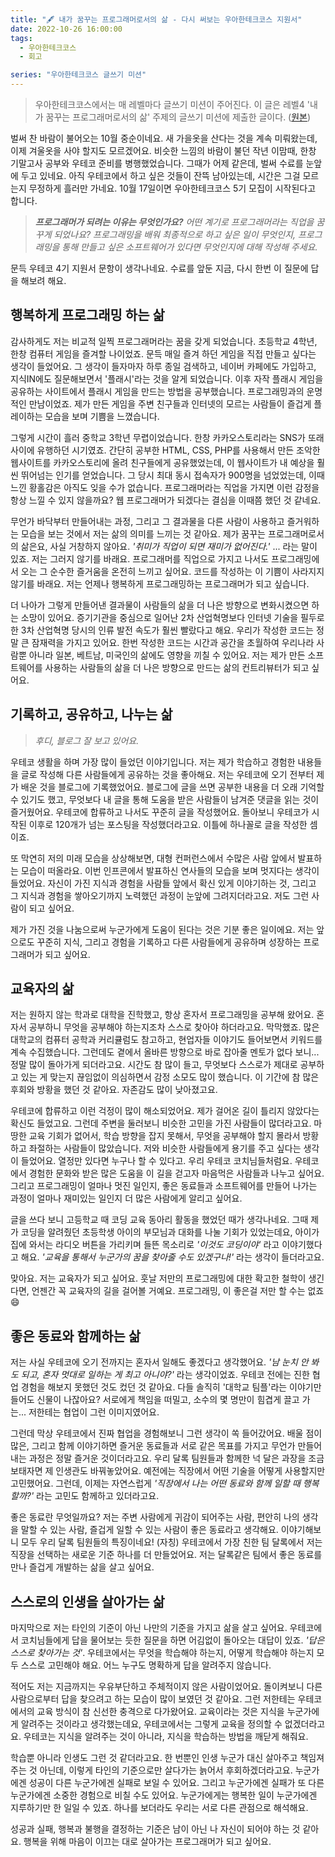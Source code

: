 ```yaml
---
title: "🖋 내가 꿈꾸는 프로그래머로서의 삶 - 다시 써보는 우아한테크코스 지원서"
date: 2022-10-26 16:00:00
tags:
  - 우아한테크코스
  - 회고

series: "우아한테크코스 글쓰기 미션"
---
```


> 우아한테크코스에서는 매 레벨마다 글쓰기 미션이 주어진다. 이 글은 레벨4 '내가 꿈꾸는 프로그래머로서의 삶' 주제의 글쓰기 미션에 제출한 글이다. ([원본](https://github.com/woowacourse/woowa-writing-4/pull/354))

벌써 찬 바람이 불어오는 10월 중순이네요. 새 가을옷을 산다는 것을 계속 미뤄왔는데, 이제 겨울옷을 사야 할지도 모르겠어요. 비슷한 느낌의 바람이 불던 작년 이맘때, 한창 기말고사 공부와 우테코 준비를 병행했었습니다. 그때가 어제 같은데, 벌써 수료를 눈앞에 두고 있네요. 아직 우테코에서 하고 싶은 것들이 잔뜩 남아있는데, 시간은 그걸 모르는지 무정하게 흘러만 가네요. 10월 17일이면 우아한테크코스 5기 모집이 시작된다고 합니다.

> _**프로그래머가 되려는 이유는 무엇인가요?** 어떤 계기로 프로그래머라는 직업을 꿈꾸게 되었나요? 프로그래밍을 배워 최종적으로 하고 싶은 일이 무엇인지, 프로그래밍을 통해 만들고 싶은 소프트웨어가 있다면 무엇인지에 대해 작성해 주세요._

문득 우테코 4기 지원서 문항이 생각나네요. 수료를 앞둔 지금, 다시 한번 이 질문에 답을 해보려 해요.

## 행복하게 프로그래밍 하는 삶

감사하게도 저는 비교적 일찍 프로그래머라는 꿈을 갖게 되었습니다. 초등학교 4학년, 한창 컴퓨터 게임을 즐겨할 나이었죠. 문득 매일 즐겨 하던 게임을 직접 만들고 싶다는 생각이 들었어요. 그 생각이 들자마자 하루 종일 검색하고, 네이버 카페에도 가입하고, 지식IN에도 질문해보면서 '플래시'라는 것을 알게 되었습니다. 이후 자작 플래시 게임을 공유하는 사이트에서 플래시 게임을 만드는 방법을 공부했습니다. 프로그래밍과의 운명적인 만남이었죠. 제가 만든 게임을 주변 친구들과 인터넷의 모르는 사람들이 즐겁게 플레이하는 모습을 보며 기쁨을 느꼈습니다.

그렇게 시간이 흘러 중학교 3학년 무렵이었습니다. 한창 카카오스토리라는 SNS가 또래 사이에 유행하던 시기였죠. 간단히 공부한 HTML, CSS, PHP를 사용해서 만든 조악한 웹사이트를 카카오스토리에 올려 친구들에게 공유했었는데, 이 웹사이트가 내 예상을 훨씬 뛰어넘는 인기를 얻었습니다. 그 당시 최대 동시 접속자가 900명을 넘었었는데, 이때 느낀 황홀감은 아직도 잊을 수가 없습니다. 프로그래머라는 직업을 가지면 이런 감정을 항상 느낄 수 있지 않을까요? 웹 프로그래머가 되겠다는 결심을 이때쯤 했던 것 같네요.

무언가 바닥부터 만들어내는 과정, 그리고 그 결과물을 다른 사람이 사용하고 즐거워하는 모습을 보는 것에서 저는 삶의 의미를 느끼는 것 같아요. 제가 꿈꾸는 프로그래머로서의 삶은요, 사실 거창하지 않아요. _'취미가 직업이 되면 재미가 없어진다.'_ ... 라는 말이 있죠. 저는 그러지 않기를 바래요. 프로그래머를 직업으로 가지고 나서도 프로그래밍에서 오는 그 순수한 즐거움을 온전히 느끼고 싶어요. 코드를 작성하는 이 기쁨이 사라지지 않기를 바래요. 저는 언제나 행복하게 프로그래밍하는 프로그래머가 되고 싶습니다.

더 나아가 그렇게 만들어낸 결과물이 사람들의 삶을 더 나은 방향으로 변화시켰으면 하는 소망이 있어요. 증기기관을 중심으로 일어난 2차 산업혁명보다 인터넷 기술을 필두로 한 3차 산업혁명 당시의 인류 발전 속도가 훨씬 빨랐다고 해요. 우리가 작성한 코드는 정말 큰 잠재력을 가지고 있어요. 한번 작성한 코드는 시간과 공간을 초월하여 우리나라 사람뿐 아니라 일본, 베트남, 미국인의 삶에도 영향을 끼칠 수 있어요. 저는 제가 만든 소프트웨어를 사용하는 사람들의 삶을 더 나은 방향으로 만드는 삶의 컨트리뷰터가 되고 싶어요.

## 기록하고, 공유하고, 나누는 삶

> _후디, 블로그 잘 보고 있어요._

우테코 생활을 하며 가장 많이 들었던 이야기입니다. 저는 제가 학습하고 경험한 내용들을 글로 작성해 다른 사람들에게 공유하는 것을 좋아해요. 저는 우테코에 오기 전부터 제가 배운 것을 블로그에 기록했었어요. 블로그에 글을 쓰면 공부한 내용을 더 오래 기억할 수 있기도 했고, 무엇보다 내 글을 통해 도움을 받은 사람들이 남겨준 댓글을 읽는 것이 즐거웠어요. 우테코에 합류하고 나서도 꾸준히 글을 작성했어요. 돌아보니 우테코가 시작된 이후로 120개가 넘는 포스팅을 작성했더라고요. 이틀에 하나꼴로 글을 작성한 셈이죠.

또 막연히 저의 미래 모습을 상상해보면, 대형 컨퍼런스에서 수많은 사람 앞에서 발표하는 모습이 떠올라요. 이번 인프콘에서 발표하신 연사들의 모습을 보며 멋지다는 생각이 들었어요. 자신이 가진 지식과 경험을 사람들 앞에서 확신 있게 이야기하는 것, 그리고 그 지식과 경험을 쌓아오기까지 노력했던 과정이 눈앞에 그려지더라고요. 저도 그런 사람이 되고 싶어요.

제가 가진 것을 나눔으로써 누군가에게 도움이 된다는 것은 기분 좋은 일이에요. 저는 앞으로도 꾸준히 지식, 그리고 경험을 기록하고 다른 사람들에게 공유하며 성장하는 프로그래머가 되고 싶어요.

## 교육자의 삶

저는 원하지 않는 학과로 대학을 진학했고, 항상 혼자서 프로그래밍을 공부해 왔어요. 혼자서 공부하니 무엇을 공부해야 하는지조차 스스로 찾아야 하더라고요. 막막했죠. 많은 대학교의 컴퓨터 공학과 커리큘럼도 참고하고, 현업자들 이야기도 들어보면서 키워드를 계속 수집했습니다. 그런데도 곁에서 올바른 방향으로 바로 잡아줄 멘토가 없다 보니... 정말 많이 돌아가게 되더라고요. 시간도 참 많이 들고, 무엇보다 스스로가 제대로 공부하고 있는 게 맞는지 끊임없이 의심하면서 감정 소모도 많이 했습니다. 이 기간에 참 많은 후회와 방황을 했던 것 같아요. 자존감도 많이 낮아졌고요.

우테코에 합류하고 이런 걱정이 많이 해소되었어요. 제가 걸어온 길이 틀리지 않았다는 확신도 들었고요. 그런데 주변을 둘러보니 비슷한 고민을 가진 사람들이 많더라고요. 마땅한 교육 기회가 없어서, 학습 방향을 잡지 못해서, 무엇을 공부해야 할지 몰라서 방황하고 좌절하는 사람들이 많았습니다. 저와 비슷한 사람들에게 용기를 주고 싶다는 생각이 들었어요. 열정만 있다면 누구나 할 수 있다고. 우리 우테코 코치님들처럼요. 우테코에서 경험한 문화와 받은 많은 도움을 이 길을 걷고자 마음먹은 사람들과 나누고 싶어요. 그리고 프로그래밍이 얼마나 멋진 일인지, 좋은 동료들과 소프트웨어를 만들어 나가는 과정이 얼마나 재미있는 일인지 더 많은 사람에게 알리고 싶어요.

글을 쓰다 보니 고등학교 때 코딩 교육 동아리 활동을 했었던 때가 생각나네요. 그때 제가 코딩을 알려줬던 초등학생 아이의 부모님과 대화를 나눌 기회가 있었는데요, 아이가 집에 와서는 라디오 버튼을 가리키며 들뜬 목소리로 _'이것도 코딩이야'_ 라고 이야기했다고 해요. _'교육을 통해서 누군가의 꿈을 찾아줄 수도 있겠구나!'_ 라는 생각이 들더라고요.

맞아요. 저는 교육자가 되고 싶어요. 훗날 저만의 프로그래밍에 대한 확고한 철학이 생긴다면, 언젠간 꼭 교육자의 길을 걸어볼 거예요. 프로그래밍, 이 좋은걸 저만 할 수는 없죠 😄

## 좋은 동료와 함께하는 삶

저는 사실 우테코에 오기 전까지는 혼자서 일해도 좋겠다고 생각했어요. _'남 눈치 안 봐도 되고, 혼자 멋대로 일하는 게 최고 아니야?'_ 라는 생각이었죠. 우테코 전에는 진한 협업 경험을 해보지 못했던 것도 컸던 것 같아요. 다들 솔직히 '대학교 팀플'라는 이야기만 들어도 신물이 나잖아요? 서로에게 책임을 떠밀고, 소수의 몇 명만이 힘겹게 끌고 가는... 저한테는 협업이 그런 이미지였어요.

그런데 막상 우테코에서 진짜 협업을 경험해보니 그런 생각이 쏙 들어갔어요. 배울 점이 많은, 그리고 함께 이야기하면 즐거운 동료들과 서로 같은 목표를 가지고 무언가 만들어내는 과정은 정말 즐거운 것이더라고요. 우리 달록 팀원들과 함께한 넉 달은 과장을 조금 보태자면 제 인생관도 바꿔놓았어요. 예전에는 직장에서 어떤 기술을 어떻게 사용할지만 고민했어요. 그런데, 이제는 자연스럽게 _'직장에서 나는 어떤 동료와 함께 일할 때 행복할까?'_ 라는 고민도 함께하고 있더라고요.

좋은 동료란 무엇일까요? 저는 주변 사람에게 귀감이 되어주는 사람, 편안히 나의 생각을 말할 수 있는 사람, 즐겁게 일할 수 있는 사람이 좋은 동료라고 생각해요. 이야기해보니 모두 우리 달록 팀원들의 특징이네요! (자칭) 우테코에서 가장 친한 팀 달록에서 저는 직장을 선택하는 새로운 기준 하나를 더 만들었어요. 저는 달록같은 팀에서 좋은 동료를 만나 즐겁게 개발하는 삶을 살고 싶어요.

## 스스로의 인생을 살아가는 삶

마지막으로 저는 타인의 기준이 아닌 나만의 기준을 가지고 삶을 살고 싶어요. 우테코에서 코치님들에게 답을 물어보는 듯한 질문을 하면 어김없이 돌아오는 대답이 있죠. _'답은 스스로 찾아가는 것'_. 우테코에서는 무엇을 학습해야 하는지, 어떻게 학습해야 하는지 모두 스스로 고민해야 해요. 어느 누구도 명확하게 답을 알려주지 않습니다.

적어도 저는 지금까지는 우유부단하고 주체적이지 않은 사람이었어요. 돌이켜보니 다른 사람으로부터 답을 찾으려고 하는 모습이 많이 보였던 것 같아요. 그런 저한테는 우테코에서의 교육 방식이 참 신선한 충격으로 다가왔어요. 교육이라는 것은 지식을 누군가에게 알려주는 것이라고 생각했는데요, 우테코에서는 그렇게 교육을 정의할 수 없겠더라고요. 우테코는 지식을 알려주는 것이 아니라, 지식을 학습하는 방법을 깨닫게 해줘요.

학습뿐 아니라 인생도 그런 것 같더라고요. 한 번뿐인 인생 누군가 대신 살아주고 책임져주는 것 아닌데, 이렇게 타인의 기준으로만 살다가는 늙어서 후회하겠더라고요. 누군가에겐 성공이 다른 누군가에겐 실패로 보일 수 있어요. 그리고 누군가에겐 실패가 또 다른 누군가에겐 소중한 경험으로 비칠 수도 있어요. 누군가에게는 행복한 일이 누군가에겐 지루하기만 한 일일 수 있죠. 하나를 보더라도 우리는 서로 다른 관점으로 해석해요.

성공과 실패, 행복과 불행을 결정하는 기준은 남이 아닌 나 자신이 되어야 하는 것 같아요. 행복을 위해 마음이 이끄는 대로 살아가는 프로그래머가 되고 싶어요.
